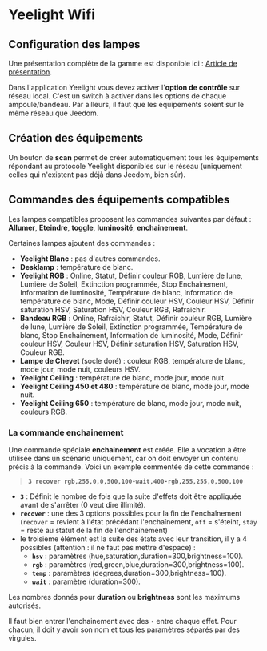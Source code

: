 # Yeelight Wifi

## Configuration des lampes

Une présentation complète de la gamme est disponible ici : [Article de présentation](https://lunarok-domotique.com/plugins-jeedom/xiaomi-home-jeedom/yeelight-xiaomi-wifi-lamp/).

Dans l'application Yeelight vous devez activer l'**option de contrôle** sur réseau local. C'est un switch à activer dans les options de chaque ampoule/bandeau. Par ailleurs, il faut que les équipements soient sur le même réseau que Jeedom.

## Création des équipements

Un bouton de **scan** permet de créer automatiquement tous les équipements répondant au protocole Yeelight disponibles sur le réseau (uniquement celles qui n'existent pas déjà dans Jeedom, bien sûr).

## Commandes des équipements compatibles

Les lampes compatibles proposent les commandes suivantes par défaut : **Allumer**, **Eteindre**, **toggle**, **luminosité**, **enchainement**.

Certaines lampes ajoutent des commandes :

* **Yeelight Blanc** : pas d'autres commandes.
* **Desklamp** : température de blanc.
* **Yeelight RGB** : Online, Statut, Définir couleur RGB, Lumière de lune, Lumière de Soleil, Extinction programmée, Stop Enchainement, Information de luminosité, Température de blanc, Information de température de blanc, Mode, Définir couleur HSV, Couleur HSV, Définir saturation HSV, Saturation HSV, Couleur RGB, Rafraichir.
* **Bandeau RGB** : Online, Rafraichir, Statut, Définir couleur RGB, Lumière de lune, Lumière de Soleil, Extinction programmée, Température de blanc, Stop Enchainement, Information de luminosité, Mode, Définir couleur HSV, Couleur HSV, Définir saturation HSV, Saturation HSV, Couleur RGB.
* **Lampe de Chevet** (socle doré) : couleur RGB, température de blanc, mode jour, mode nuit, couleurs HSV.
* **Yeelight Ceiling** : température de blanc, mode jour, mode nuit.
* **Yeelight Ceiling 450 et 480** : température de blanc, mode jour, mode nuit.
* **Yeelight Ceiling 650** : température de blanc, mode jour, mode nuit, couleurs RGB.

### La commande enchainement

Une commande spéciale **enchainement** est créée. Elle a vocation à être utilisée dans un scénario uniquement, car on doit envoyer un contenu précis à la commande.
Voici un exemple commentée de cette commande :

> **`3 recover rgb,255,0,0,500,100-wait,400-rgb,255,255,0,500,100`**

* **`3`** : Définit le nombre de fois que la suite d'effets doit être appliquée avant de s'arrêter (0 veut dire illimité).
* **`recover`** : une des 3 options possibles pour la fin de l'enchaînement (`recover` = revient à l'état précédant l'enchaînement, `off` = s'éteint, `stay` = reste au statut de la fin de l'enchaînement)
* le troisième élément est la suite des états avec leur transition, il y a 4 possibles (attention : il ne faut pas mettre d'espace) :
  * **`hsv`** : paramètres (hue,saturation,duration=300,brightness=100).
  * **`rgb`** : paramètres (red,green,blue,duration=300,brightness=100).
  * **`temp`** : paramètres (degrees,duration=300,brightness=100).
  * **`wait`** : paramètre (duration=300).

Les nombres donnés pour **duration** ou **brightness** sont les maximums autorisés.

Il faut bien entrer l'enchainement avec des `-` entre chaque effet. Pour chacun, il doit y avoir son nom et tous les paramètres séparés par des virgules.
